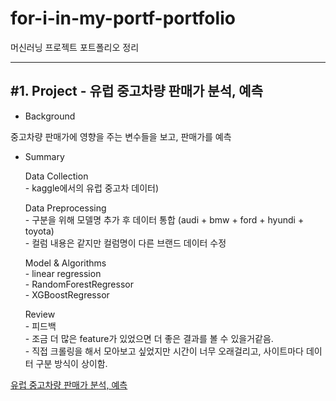 for-i-in-my-portf-portfolio
================
머신러닝 프로젝트 포트폴리오 정리

***
<h2> #1. Project - 유럽 중고차량 판매가 분석, 예측 </h2> 

- Background 
 <p>중고차량 판매가에 영향을 주는 변수들을 보고, 판매가를 예측</p>

- Summary
	<p> Data Collection <br/>
		- kaggle에서의 유럽 중고차 데이터)</p>
	<p> Data Preprocessing <br/>
		- 구분을 위해 모델명 추가 후 데이터 통합 (audi + bmw + ford + hyundi + toyota) <br/>
		- 컬럼 내용은 같지만 컬럼명이 다른 브랜드 데이터 수정</p>
	<p> Model & Algorithms <br/>
		- linear regression <br/>
		- RandomForestRegressor<br/>
		- XGBoostRegressor</p>
	<p> Review <br/>
		- 피드백<br/>
    - 조금 더 많은 feature가 있었으면 더 좋은 결과를 볼 수 있을거같음.<br/>
    - 직접 크롤링을 해서 모아보고 싶었지만 시간이 너무 오래걸리고, 사이트마다 데이터 구분 방식이 상이함.<br>

[유럽 중고차량 판매가 분석, 예측](https://github.com/Yeo-SoMang/for-i-in-my-portf-portfolio/blob/main/England_used_car/England_used_car.ipynb)
      

